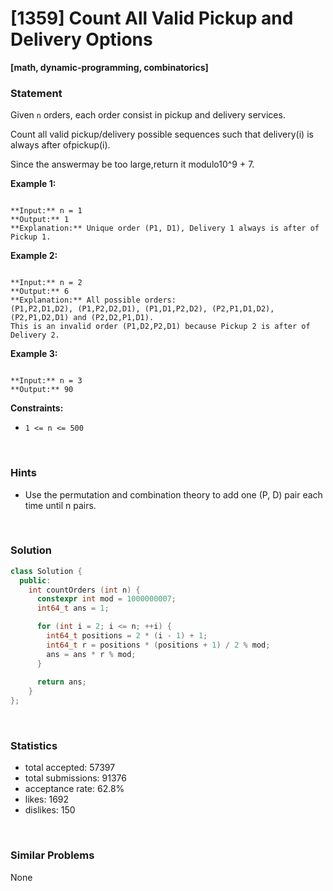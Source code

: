 # [1359] Count All Valid Pickup and Delivery Options

**[math, dynamic-programming, combinatorics]**

### Statement

Given `n` orders, each order consist in pickup and delivery services.

Count all valid pickup/delivery possible sequences such that delivery(i) is always after ofpickup(i).

Since the answermay be too large,return it modulo10^9 + 7.


**Example 1:**

```

**Input:** n = 1
**Output:** 1
**Explanation:** Unique order (P1, D1), Delivery 1 always is after of Pickup 1.

```

**Example 2:**

```

**Input:** n = 2
**Output:** 6
**Explanation:** All possible orders: 
(P1,P2,D1,D2), (P1,P2,D2,D1), (P1,D1,P2,D2), (P2,P1,D1,D2), (P2,P1,D2,D1) and (P2,D2,P1,D1).
This is an invalid order (P1,D2,P2,D1) because Pickup 2 is after of Delivery 2.

```

**Example 3:**

```

**Input:** n = 3
**Output:** 90

```

**Constraints:**
* `1 <= n <= 500`


<br>

### Hints

- Use the permutation and combination theory to add one (P, D) pair each time until n pairs.

<br>

### Solution

```cpp
class Solution {
  public:
    int countOrders (int n) {
      constexpr int mod = 1000000007;
      int64_t ans = 1;

      for (int i = 2; i <= n; ++i) {
        int64_t positions = 2 * (i - 1) + 1;
        int64_t r = positions * (positions + 1) / 2 % mod;
        ans = ans * r % mod;
      }
      
      return ans;
    }
};
```

<br>

### Statistics

- total accepted: 57397
- total submissions: 91376
- acceptance rate: 62.8%
- likes: 1692
- dislikes: 150

<br>

### Similar Problems

None
